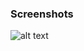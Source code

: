 ### Screenshots

![alt text](https://github.com/andreiseverin/WeaponMod-guns-backup/blob/main/Plugins/wpn_cart/Weapon%20cart.png?raw=true)
